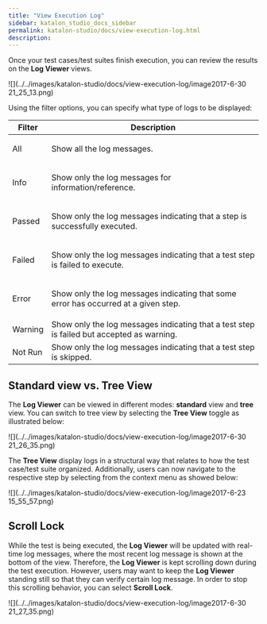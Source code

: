 ```yaml
---
title: "View Execution Log" 
sidebar: katalon_studio_docs_sidebar
permalink: katalon-studio/docs/view-execution-log.html 
description: 
---
```

Once your test cases/test suites finish execution, you can review the results on the **Log Viewer** views.

![](../../images/katalon-studio/docs/view-execution-log/image2017-6-30 21_25_13.png)

Using the filter options, you can specify what type of logs to be displayed:

<table><thead><tr><th>Filter</th><th>Description</th></tr></thead><tbody><tr><td><p>All</p></td><td><p>Show all the log messages.</p></td></tr><tr><td><p>Info</p></td><td><p>Show only the log messages for information/reference.</p></td></tr><tr><td><p>Passed</p></td><td><p>Show only the log messages indicating that a step is successfully executed.</p></td></tr><tr><td><p>Failed</p></td><td><p>Show only the log messages indicating that a test step is failed to execute.</p></td></tr><tr><td><p>Error</p></td><td><p>Show only the log messages indicating that some error has occurred at a given step.</p></td></tr><tr><td>Warning</td><td>Show only the log messages indicating that a test step is failed but accepted as warning.</td></tr><tr><td>Not Run</td><td>Show only the log messages indicating that a test step is skipped.</td></tr></tbody></table>

Standard view vs. Tree View
---------------------------

The **Log Viewer** can be viewed in different modes: **standard** view and **tree** view. You can switch to tree view by selecting the **Tree View** toggle as illustrated below:

![](../../images/katalon-studio/docs/view-execution-log/image2017-6-30 21_26_35.png)

The **Tree View** display logs in a structural way that relates to how the test case/test suite organized. Additionally, users can now navigate to the respective step by selecting from the context menu as showed below:

![](../../images/katalon-studio/docs/view-execution-log/image2017-6-23 15_55_57.png)

Scroll Lock
-----------

While the test is being executed, the **Log Viewer** will be updated with real-time log messages, where the most recent log message is shown at the bottom of the view. Therefore, the **Log Viewer** is kept scrolling down during the test execution. However, users may want to keep the **Log Viewer** standing still so that they can verify certain log message. In order to stop this scrolling behavior, you can select **Scroll Lock**.

![](../../images/katalon-studio/docs/view-execution-log/image2017-6-30 21_27_35.png)